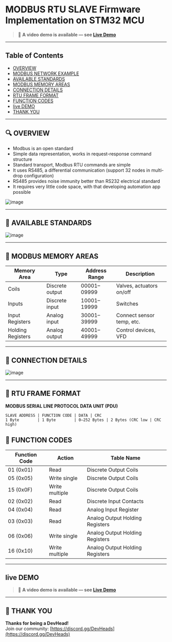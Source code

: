 # MODBUS RTU SLAVE Firmware Implementation on STM32 MCU

> 🎥 **A video demo is available — see [Live Demo]([#-live-demo](https://www.youtube.com/live/FV6_q8X_ouA?si=fERtnyLyN1bbx7Me))** 

---

##  Table of Contents

- [OVERVIEW](#overview)
- [MODBUS NETWORK EXAMPLE](#modbus-network-example)
- [AVAILABLE STANDARDS](#available-standards)
- [MODBUS MEMORY AREAS](#modbus-memory-areas)
- [CONNECTION DETAILS](#connection-details)
- [RTU FRAME FORMAT](#rtu-frame-format)
- [FUNCTION CODES](#function-codes)
- [live DEMO](#live-demo)
- [THANK YOU](#thank-you)


---

## 🔍 OVERVIEW

- Modbus is an open standard  
- Simple data representation, works in request-response command structure  
- Standard transport, Modbus RTU commands are simple  
- It uses RS485, a differential communication (support 32 nodes in multi-drop configuration)  
- RS485 provides noise immunity better than RS232 electrical standard  
- It requires very little code space, with that developing automation app possible  

![image](https://github.com/user-attachments/assets/229ac572-22b7-47a9-b1c7-010191fb0330)

---



## 📐 AVAILABLE STANDARDS

![image](https://github.com/user-attachments/assets/b809caea-2448-4de2-891c-013f5924e594)


---

## 🧠 MODBUS MEMORY AREAS

| Memory Area        | Type              | Address Range       | Description                     |
|--------------------|-------------------|---------------------|---------------------------------|
| Coils              | Discrete output   | 00001–09999         | Valves, actuators on/off       |
| Inputs             | Discrete input    | 10001–19999         | Switches                       |
| Input Registers    | Analog input      | 30001–39999         | Connect sensor temp, etc.     |
| Holding Registers  | Analog output     | 40001–49999         | Control devices, VFD          |

---

## 🧰 CONNECTION DETAILS

![image](https://github.com/user-attachments/assets/ea8c7c93-9913-49e5-967f-7c9f668f42d8)

---

## 🧾 RTU FRAME FORMAT

**MODBUS SERIAL LINE PROTOCOL DATA UNIT (PDU)**  
```
SLAVE ADDRESS | FUNCTION CODE | DATA | CRC
1 Byte        | 1 Byte        | 0–252 Bytes | 2 Bytes (CRC low | CRC high)
```



## 🔢 FUNCTION CODES

| Function Code | Action          | Table Name                       |
|---------------|------------------|----------------------------------|
| 01 (0x01)     | Read             | Discrete Output Coils            |
| 05 (0x05)     | Write single     | Discrete Output Coils            |
| 15 (0x0F)     | Write multiple   | Discrete Output Coils            |
| 02 (0x02)     | Read             | Discrete Input Contacts          |
| 04 (0x04)     | Read             | Analog Input Register            |
| 03 (0x03)     | Read             | Analog Output Holding Registers  |
| 06 (0x06)     | Write single     | Analog Output Holding Registers  |
| 16 (0x10)     | Write multiple   | Analog Output Holding Registers  |

---

## live DEMO 

> 🎥 **A video demo is available — see [Live Demo]([#-live-demo](https://www.youtube.com/live/FV6_q8X_ouA?si=fERtnyLyN1bbx7Me))**

---


## 🤝 THANK YOU

**Thanks for being a DevHead!**  
Join our community: [https://discord.gg/DevHeads](https://discord.gg/DevHeads)  

